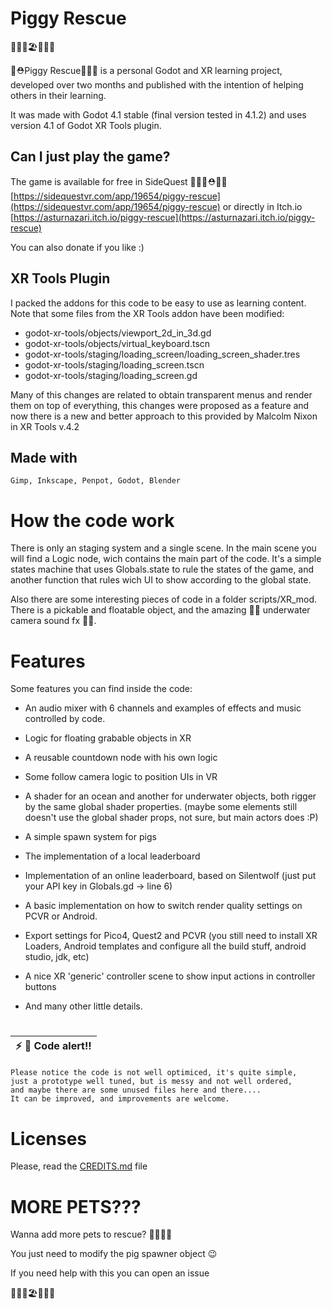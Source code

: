 # Piggy Rescue

🐽⛵🐽🏖️🐽🌊🐽

🐷⛑️Piggy Rescue🐖🐖🐖 is a personal Godot and XR learning project, developed over two months and published with the intention of helping others in their learning.

It was made with Godot 4.1 stable (final version tested in 4.1.2) and uses version 4.1 of Godot XR Tools plugin.

## Can I just play the game?

The game is available for free in SideQuest 🎉🐖🐖⛑️🐷🐖 [https://sidequestvr.com/app/19654/piggy-rescue](https://sidequestvr.com/app/19654/piggy-rescue)  or directly in Itch.io [https://asturnazari.itch.io/piggy-rescue](https://asturnazari.itch.io/piggy-rescue)

You can also donate if you like :)


## XR Tools Plugin

I packed the addons for this code to be easy to use as learning content.
Note that some files from the XR Tools addon have been modified:

* godot-xr-tools/objects/viewport_2d_in_3d.gd
* godot-xr-tools/objects/virtual_keyboard.tscn
* godot-xr-tools/staging/loading_screen/loading_screen_shader.tres
* godot-xr-tools/staging/loading_screen.tscn
* godot-xr-tools/staging/loading_screen.gd

Many of this changes are related to obtain transparent menus and render them on top of everything, this changes were proposed as a feature and now there is a new and better approach to this provided by Malcolm Nixon in XR Tools v.4.2


## Made with

	Gimp, Inkscape, Penpot, Godot, Blender


# How the code work

There is only an staging system and a single scene. In the main scene you will find a Logic node, wich contains the main part of the code. It's a simple states machine that uses Globals.state to rule the states of the game, and another function that rules wich UI to show according to the global state.

Also there are some interesting pieces of code in a folder scripts/XR_mod. There is a pickable and floatable object, and the amazing 🌊🎥 underwater camera sound fx 🎥🌊.


# Features

Some features you can find inside the code:

* An audio mixer with 6 channels and examples of effects and music controlled by code.

* Logic for floating grabable objects in XR

* A reusable countdown node with his own logic

* Some follow camera logic to position UIs in VR

* A shader for an ocean and another for underwater objects, both rigger by the same global shader properties. (maybe some elements still doesn't use the global shader props, not sure, but main actors does :P)

* A simple spawn system for pigs

* The implementation of a local leaderboard

* Implementation of an online  leaderboard, based on Silentwolf (just put your API key in Globals.gd -> line 6)

* A basic implementation on how to switch render quality settings on PCVR or Android.

* Export settings for Pico4, Quest2 and PCVR (you still need to install XR Loaders, Android templates and configure all the build stuff, android studio, jdk, etc)

* A nice XR 'generic' controller scene to show input actions in controller buttons

* And many other little details.

#

| ⚡       🍜 Code alert!!   |
|-----------------------------------------|

	Please notice the code is not well optimiced, it's quite simple,
	just a prototype well tuned, but is messy and not well ordered, 
	and maybe there are some unused files here and there.... 
	It can be improved, and improvements are welcome.


# Licenses

Please, read the [CREDITS.md](CREDITS.md) file

# MORE PETS???

Wanna add more pets to rescue? 🐑🐇🐄🦄

You just need to modify the pig spawner object 😉

If you need help with this you can open an issue

🐽⛵🐽🏖️🐽🌊🐽
